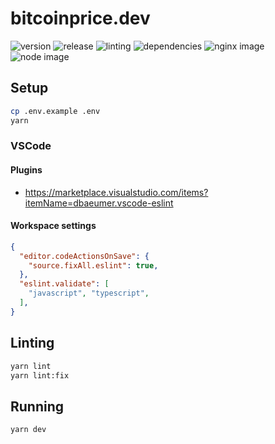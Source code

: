 # bitcoinprice.dev

![version](https://img.shields.io/github/v/tag/wouterds/bitcoinprice.dev?color=orange&label=version)
![release](https://github.com/wouterds/bitcoinprice.dev/workflows/release/badge.svg)
![linting](https://github.com/wouterds/bitcoinprice.dev/workflows/linting/badge.svg)
![dependencies](https://img.shields.io/david/wouterds/bitcoinprice.dev)
![nginx image](https://img.shields.io/docker/image-size/wouterds/bitcoinprice.dev/nginx?label=nginx%20image)
![node image](https://img.shields.io/docker/image-size/wouterds/bitcoinprice.dev/node?label=node%20image)

## Setup

```bash
cp .env.example .env
yarn
```

### VSCode

#### Plugins

- https://marketplace.visualstudio.com/items?itemName=dbaeumer.vscode-eslint

#### Workspace settings

```json
{
  "editor.codeActionsOnSave": {
    "source.fixAll.eslint": true,
  },
  "eslint.validate": [
    "javascript", "typescript",
  ],
}
```

## Linting

```bash
yarn lint
yarn lint:fix
```

## Running

```bash
yarn dev
```
